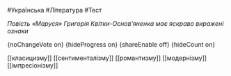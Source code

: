 #Українська #Література #Тест

*Повість «Маруся» Григорія Квітки-Основ’яненка має яскраво виражені ознаки*

{noChangeVote on}
{hideProgress on}
{shareEnable off}
{hideCount on}

[[класицизму]]
[[сентименталізму]]
[[романтизму]]
[[модернізму]]
[[імпресіонізму]]
